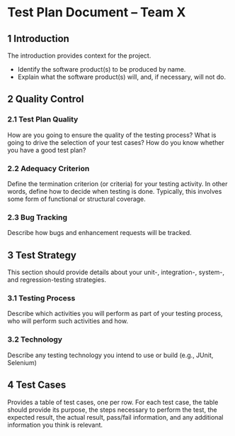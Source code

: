 # Test Plan Document – Team X
## 1 Introduction
The introduction provides context for the project.
* Identify the software product(s) to be produced by name.
* Explain what the software product(s) will, and, if necessary, will not do.

## 2 Quality Control

### 2.1 Test Plan Quality
How are you going to ensure the quality of the testing process? What is going to drive the selection of your test cases? How do you know whether you have a good test plan?

### 2.2 Adequacy Criterion
Define the termination criterion (or criteria) for your testing activity. In other words, define how to decide when testing is done. Typically, this involves some form of functional or structural coverage.

### 2.3 Bug Tracking
Describe how bugs and enhancement requests will be tracked. 

## 3 Test Strategy
This section should provide details about your unit-, integration-, system-, and regression-testing strategies.
### 3.1 Testing Process
Describe which activities you will perform as part of your testing process, who will perform such activities and how.

### 3.2 Technology
Describe any testing technology you intend to use or build (e.g., JUnit, Selenium)

## 4 Test Cases
Provides a table of test cases, one per row. For each test case, the table should provide its purpose, the steps necessary to perform the test, the expected result, the actual result, pass/fail information, and any additional information you think is relevant.
